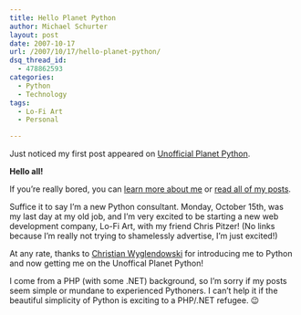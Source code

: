 ```yaml
---
title: Hello Planet Python
author: Michael Schurter
layout: post
date: 2007-10-17
url: /2007/10/17/hello-planet-python/
dsq_thread_id:
  - 478862593
categories:
  - Python
  - Technology
tags:
  - Lo-Fi Art
  - Personal

---
```

Just noticed my first post appeared on [Unofficial Planet Python][1].

**Hello all!**

If you&#8217;re really bored, you can [learn more about me][2] or [read all of my posts][3].

Suffice it to say I&#8217;m a new Python consultant. Monday, October 15th, was my last day at my old job, and I&#8217;m very excited to be starting a new web development company, Lo-Fi Art, with my friend Chris Pitzer! (No links because I&#8217;m really not trying to shamelessly advertise, I&#8217;m just excited!)

At any rate, thanks to [Christian Wyglendowski][4] for introducing me to Python and now getting me on the Unoffical Planet Python!

I come from a PHP (with some .NET) background, so I&#8217;m sorry if my posts seem simple or mundane to experienced Pythoners. I can&#8217;t help it if the beautiful simplicity of Python is exciting to a PHP/.NET refugee. 😉

 [1]: http://planetpython.org/
 [2]: http://michael.susens-schurter.com/blog/about-me/
 [3]: http://michael.susens-schurter.com/blog/
 [4]: http://www.dowski.com/